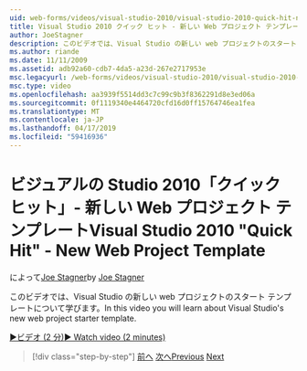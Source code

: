 ```yaml
---
uid: web-forms/videos/visual-studio-2010/visual-studio-2010-quick-hit-new-web-project-template
title: Visual Studio 2010 クイック ヒット - 新しい Web プロジェクト テンプレート |Microsoft Docs
author: JoeStagner
description: このビデオでは、Visual Studio の新しい web プロジェクトのスタート テンプレートについて学びます。
ms.author: riande
ms.date: 11/11/2009
ms.assetid: adb92a60-cdb7-4da5-a23d-267e2717953e
msc.legacyurl: /web-forms/videos/visual-studio-2010/visual-studio-2010-quick-hit-new-web-project-template
msc.type: video
ms.openlocfilehash: aa3939f5514dd3c7c99c9b3f8362291d8e3ed06a
ms.sourcegitcommit: 0f1119340e4464720cfd16d0ff15764746ea1fea
ms.translationtype: MT
ms.contentlocale: ja-JP
ms.lasthandoff: 04/17/2019
ms.locfileid: "59416936"
---
```

# <a name="visual-studio-2010-quick-hit---new-web-project-template"></a><span data-ttu-id="8b011-103">ビジュアルの Studio 2010「クイック ヒット」- 新しい Web プロジェクト テンプレート</span><span class="sxs-lookup"><span data-stu-id="8b011-103">Visual Studio 2010 "Quick Hit" - New Web Project Template</span></span>

<span data-ttu-id="8b011-104">によって[Joe Stagner](https://github.com/JoeStagner)</span><span class="sxs-lookup"><span data-stu-id="8b011-104">by [Joe Stagner](https://github.com/JoeStagner)</span></span>

<span data-ttu-id="8b011-105">このビデオでは、Visual Studio の新しい web プロジェクトのスタート テンプレートについて学びます。</span><span class="sxs-lookup"><span data-stu-id="8b011-105">In this video you will learn about Visual Studio's new web project starter template.</span></span>

[<span data-ttu-id="8b011-106">&#9654;ビデオ (2 分)</span><span class="sxs-lookup"><span data-stu-id="8b011-106">&#9654; Watch video (2 minutes)</span></span>](https://channel9.msdn.com/Blogs/ASP-NET-Site-Videos/visual-studio-2010-quick-hit-new-web-project-template)

> [!div class="step-by-step"]
> <span data-ttu-id="8b011-107">[前へ](visual-studio-2010-quick-hit-multi-monitor-support.md)
> [次へ](visual-studio-2010-quick-hit-new-multi-targeting.md)</span><span class="sxs-lookup"><span data-stu-id="8b011-107">[Previous](visual-studio-2010-quick-hit-multi-monitor-support.md)
[Next](visual-studio-2010-quick-hit-new-multi-targeting.md)</span></span>
